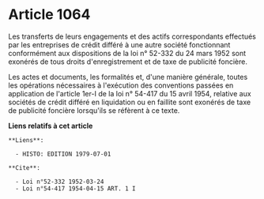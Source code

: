 # Article 1064

Les transferts de leurs engagements et des actifs correspondants effectués par les entreprises de crédit différé à une autre
société fonctionnant conformément aux dispositions de la loi n° 52-332 du 24 mars 1952 sont exonérés de tous droits
d'enregistrement et de taxe de publicité foncière.

Les actes et documents, les formalités et, d'une manière générale, toutes les opérations nécessaires à l'exécution des
conventions passées en application de l'article 1er-I de la loi n° 54-417 du 15 avril 1954, relative aux sociétés de crédit
différé en liquidation ou en faillite sont exonérés de taxe de publicité foncière lorsqu'ils se réfèrent à ce texte.

**Liens relatifs à cet article**

	**Liens**:

	  - HISTO: EDITION 1979-07-01

	**Cite**:

	  - Loi n°52-332 1952-03-24
	  - Loi n°54-417 1954-04-15 ART. 1 I
